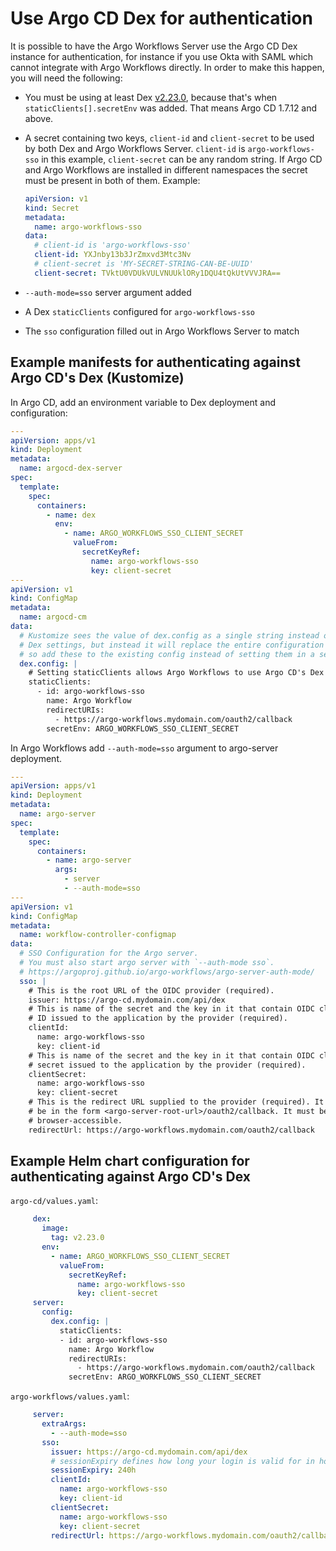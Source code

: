 # Use Argo CD Dex for authentication

It is possible to have the Argo Workflows Server use the Argo CD Dex instance for authentication, for instance if you use Okta with SAML which cannot integrate with Argo Workflows directly. In order to make this happen, you will need the following:

- You must be using at least Dex [v2.23.0](https://github.com/dexidp/dex/releases/tag/v2.23.0), because that's when `staticClients[].secretEnv` was added. That means Argo CD 1.7.12 and above.
- A secret containing two keys, `client-id` and `client-secret` to be used by both Dex and Argo Workflows Server. `client-id` is `argo-workflows-sso` in this example, `client-secret` can be any random string. If Argo CD and Argo Workflows are installed in different namespaces the secret must be present in both of them. Example:

  ```yaml
  apiVersion: v1
  kind: Secret
  metadata:
    name: argo-workflows-sso
  data:
    # client-id is 'argo-workflows-sso'
    client-id: YXJnby13b3JrZmxvd3Mtc3Nv
    # client-secret is 'MY-SECRET-STRING-CAN-BE-UUID'
    client-secret: TVktU0VDUkVULVNUUklORy1DQU4tQkUtVVVJRA==
  ```

- `--auth-mode=sso` server argument added
- A Dex `staticClients` configured for `argo-workflows-sso`
- The `sso` configuration filled out in Argo Workflows Server to match

## Example manifests for authenticating against Argo CD's Dex (Kustomize)

In Argo CD, add an environment variable to Dex deployment and configuration:

```yaml
---
apiVersion: apps/v1
kind: Deployment
metadata:
  name: argocd-dex-server
spec:
  template:
    spec:
      containers:
        - name: dex
          env:
            - name: ARGO_WORKFLOWS_SSO_CLIENT_SECRET
              valueFrom:
                secretKeyRef:
                  name: argo-workflows-sso
                  key: client-secret
---
apiVersion: v1
kind: ConfigMap
metadata:
  name: argocd-cm
data:
  # Kustomize sees the value of dex.config as a single string instead of yaml. It will not merge
  # Dex settings, but instead it will replace the entire configuration with the settings below,
  # so add these to the existing config instead of setting them in a separate file
  dex.config: |
    # Setting staticClients allows Argo Workflows to use Argo CD's Dex installation for authentication
    staticClients:
      - id: argo-workflows-sso
        name: Argo Workflow
        redirectURIs:
          - https://argo-workflows.mydomain.com/oauth2/callback
        secretEnv: ARGO_WORKFLOWS_SSO_CLIENT_SECRET
```

In Argo Workflows add `--auth-mode=sso` argument to argo-server deployment.

```yaml
---
apiVersion: apps/v1
kind: Deployment
metadata:
  name: argo-server
spec:
  template:
    spec:
      containers:
        - name: argo-server
          args:
            - server
            - --auth-mode=sso
---
apiVersion: v1
kind: ConfigMap
metadata:
  name: workflow-controller-configmap
data:
  # SSO Configuration for the Argo server.
  # You must also start argo server with `--auth-mode sso`.
  # https://argoproj.github.io/argo-workflows/argo-server-auth-mode/
  sso: |
    # This is the root URL of the OIDC provider (required).
    issuer: https://argo-cd.mydomain.com/api/dex
    # This is name of the secret and the key in it that contain OIDC client
    # ID issued to the application by the provider (required).
    clientId:
      name: argo-workflows-sso
      key: client-id
    # This is name of the secret and the key in it that contain OIDC client
    # secret issued to the application by the provider (required).
    clientSecret:
      name: argo-workflows-sso
      key: client-secret
    # This is the redirect URL supplied to the provider (required). It must
    # be in the form <argo-server-root-url>/oauth2/callback. It must be
    # browser-accessible.
    redirectUrl: https://argo-workflows.mydomain.com/oauth2/callback
```

## Example Helm chart configuration for authenticating against Argo CD's Dex

`argo-cd/values.yaml`:

```yaml
     dex:
       image:
         tag: v2.23.0
       env:
         - name: ARGO_WORKFLOWS_SSO_CLIENT_SECRET
           valueFrom:
             secretKeyRef:
               name: argo-workflows-sso
               key: client-secret
     server:
       config:
         dex.config: |
           staticClients:
           - id: argo-workflows-sso
             name: Argo Workflow
             redirectURIs:
               - https://argo-workflows.mydomain.com/oauth2/callback
             secretEnv: ARGO_WORKFLOWS_SSO_CLIENT_SECRET
```

`argo-workflows/values.yaml`:

```yaml
     server:
       extraArgs:
         - --auth-mode=sso
       sso:
         issuer: https://argo-cd.mydomain.com/api/dex
         # sessionExpiry defines how long your login is valid for in hours. (optional, default: 10h)
         sessionExpiry: 240h
         clientId:
           name: argo-workflows-sso
           key: client-id
         clientSecret:
           name: argo-workflows-sso
           key: client-secret
         redirectUrl: https://argo-workflows.mydomain.com/oauth2/callback
```
